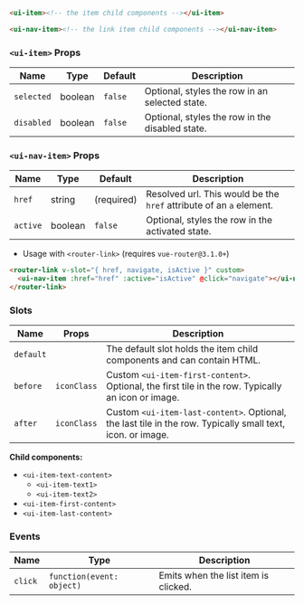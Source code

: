 ```html
<ui-item><!-- the item child components --></ui-item>

<ui-nav-item><!-- the link item child components --></ui-nav-item>
```

### `<ui-item>` Props

| Name       | Type    | Default | Description                                     |
| ---------- | ------- | ------- | ----------------------------------------------- |
| `selected` | boolean | `false` | Optional, styles the row in an selected state.  |
| `disabled` | boolean | `false` | Optional, styles the row in the disabled state. |

### `<ui-nav-item>` Props

| Name     | Type    | Default    | Description                                                         |
| -------- | ------- | ---------- | ------------------------------------------------------------------- |
| `href`   | string  | (required) | Resolved url. This would be the `href` attribute of an `a` element. |
| `active` | boolean | `false`    | Optional, styles the row in the activated state.                    |

- Usage with `<router-link>` (requires `vue-router@3.1.0+`)

```html
<router-link v-slot="{ href, navigate, isActive }" custom>
  <ui-nav-item :href="href" :active="isActive" @click="navigate"></ui-nav-item>
</router-link>
```

### Slots

| Name      | Props       | Description                                                                                                |
| --------- | ----------- | ---------------------------------------------------------------------------------------------------------- |
| `default` |             | The default slot holds the item child components and can contain HTML.                                     |
| `before`  | `iconClass` | Custom `<ui-item-first-content>`. Optional, the first tile in the row. Typically an icon or image.         |
| `after`   | `iconClass` | Custom `<ui-item-last-content>`. Optional, the last tile in the row. Typically small text, icon. or image. |

**Child components:**

- `<ui-item-text-content>`
  - `<ui-item-text1>`
  - `<ui-item-text2>`
- `<ui-item-first-content>`
- `<ui-item-last-content>`

### Events

| Name    | Type                      | Description                          |
| ------- | ------------------------- | ------------------------------------ |
| `click` | `function(event: object)` | Emits when the list item is clicked. |

